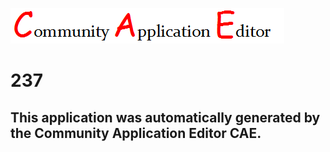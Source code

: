 ![CAE](https://github.com/CAE-Community-Application-Editor/CAE-Deployment-Temp/blob/master/img/logo.png)  

237
===================


This application was automatically generated by the Community Application Editor CAE.  
---------------
